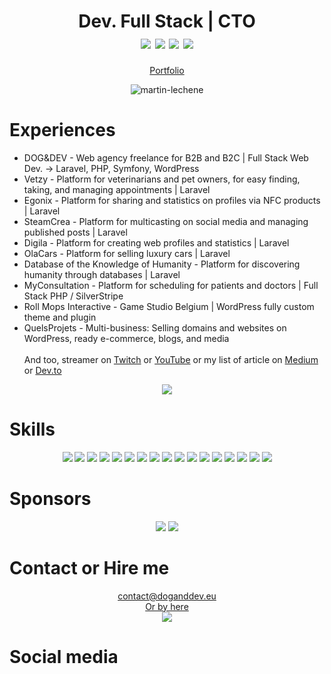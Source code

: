 <h1 align="center">
  Dev. Full Stack | CTO  <br>
  <a href="#"><img src="https://img.shields.io/badge/PHP-777BB4?style=for-the-badge&logo=php&logoColor=white"/></a>
  <a href="#"><img src="https://img.shields.io/badge/Laravel-FF2D20?style=for-the-badge&logo=laravel&logoColor=white"/></a>
  <a href="#"><img src="https://img.shields.io/badge/Symfony-000000?style=for-the-badge&logo=Symfony&logoColor=white"/></a>
  <a href="#"><img src="https://img.shields.io/badge/WordPress-0675c4?style=for-the-badge&logo=Wordpress&logoColor=white"/></a>
</h1>

<p align="center">
  <a align="center" href="https://martin.lechene.be">Portfolio</a>
</p>
<p align="center"><img src="https://komarev.com/ghpvc/?username=martin-lechene&label=Total%20views&color=a733dd&style=square" alt="martin-lechene" /></p>

# Experiences
- DOG&DEV - Web agency freelance for B2B and B2C | Full Stack Web Dev. -> Laravel, PHP, Symfony, WordPress
- Vetzy - Platform for veterinarians and pet owners, for easy finding, taking, and managing appointments | Laravel
- Egonix - Platform for sharing and statistics on profiles via NFC products | Laravel
- SteamCrea - Platform for multicasting on social media and managing published posts | Laravel
- Digila - Platform for creating web profiles and statistics | Laravel
- OlaCars - Platform for selling luxury cars | Laravel
- Database of the Knowledge of Humanity - Platform for discovering humanity through databases | Laravel
- MyConsultation - Platform for scheduling for patients and doctors | Full Stack PHP / SilverStripe
- Roll Mops Interactive - Game Studio Belgium | WordPress fully custom theme and plugin
- QuelsProjets - Multi-business: Selling domains and websites on WordPress, ready e-commerce, blogs, and media
  </br></br>
  And too, streamer on <a href="https://twitch.tv/doganddev/">Twitch</a> or <a href="https://youtube.com/@doganddev">YouTube</a> or my list of article on <a href="https://medium.com/@martinlechene">Medium</a> or <a href="https://dev.to/martinlechene">Dev.to</a></br>

<p href="#" align="center"><img src="https://github-profile-summary-cards.vercel.app/api/cards/profile-details?username=martin-lechene&theme=github_dark"/></p>

# Skills
<p align="center">
  <a href="#"><img src="https://img.shields.io/badge/PHP-777BB4?style=for-the-badge&logo=php&logoColor=white"/></a>
  <a href="#"><img src="https://img.shields.io/badge/Laravel-FF2D20?style=for-the-badge&logo=laravel&logoColor=white"/></a>
  <a href="#"><img src="https://img.shields.io/badge/Symfony-000000?style=for-the-badge&logo=Symfony&logoColor=white"/></a>
  <a href="#"><img src="https://img.shields.io/badge/WordPress-0675c4?style=for-the-badge&logo=Wordpress&logoColor=white"/></a>
  <a href="#"><img src="https://img.shields.io/badge/Lua-2C2D72?style=for-the-badge&logo=lua&logoColor=white"/></a>
  <a href="#"><img src="https://img.shields.io/badge/CSS3-1572B6?style=for-the-badge&logo=css3&logoColor=white"/></a>
  <a href="#"><img src="https://img.shields.io/badge/HTML5-E34F26?style=for-the-badge&logo=html5&logoColor=white"/></a>
  <a href="#"><img src="https://img.shields.io/badge/JavaScript-323330?style=for-the-badge&logo=javascript&logoColor=F7DF1E"/></a>
  <a href="#"><img src="https://img.shields.io/badge/json-5E5C5C?style=for-the-badge&logo=json&logoColor=white"/></a>
  <a href="#"><img src="https://img.shields.io/badge/Python-FFD43B?style=for-the-badge&logo=python&logoColor=blue"/></a>
  <a href="#"><img src="https://img.shields.io/badge/MariaDB-003545?style=for-the-badge&logo=mariadb&logoColor=white"/></a>
  <a href="#"><img src="https://img.shields.io/badge/MySQL-005C84?style=for-the-badge&logo=mysql&logoColor=white"/></a>
  <a href="#"><img src="https://img.shields.io/badge/GIT-E44C30?style=for-the-badge&logo=git&logoColor=white"/></a>
  <a href="#"><img src="https://img.shields.io/badge/Shell_Script-121011?style=for-the-badge&logo=gnu-bash&logoColor=white"/></a>
  <a href="#"><img src="https://img.shields.io/badge/powershell-5391FE?style=for-the-badge&logo=powershell&logoColor=white"/></a>
  <a href="#"><img src="https://img.shields.io/badge/windows%20terminal-4D4D4D?style=for-the-badge&logo=windows%20terminal&logoColor=white"/></a>
  <a href="#"><img src="https://img.shields.io/badge/PostgreSQL-316192?style=for-the-badge&logo=postgresql&logoColor=white"/></a>
</p>
<!--
<h2  align="center">Software skills</h2>
<a href="#"><img src="https://img.shields.io/badge/Apache-D22128?style=for-the-badge&logo=Apache&logoColor=white"/></a>
<a href="#"><img src="https://img.shields.io/badge/Composer-885630?style=for-the-badge&logo=Composer&logoColor=white"/></a>
<a href="#"><img src="https://img.shields.io/badge/Docker-2CA5E0?style=for-the-badge&logo=docker&logoColor=white"/></a>
<a href="#"><img src="https://img.shields.io/badge/Drupal-0678BE?style=for-the-badge&logo=drupal&logoColor=white"/></a>
<a href="#"><img src="https://img.shields.io/badge/GitKraken-179287?style=for-the-badge&logo=GitKraken&logoColor=white"/></a>
<a href="#"><img src="https://img.shields.io/badge/Gulp-CF4647?style=for-the-badge&logo=gulp&logoColor=white"/></a>
<a href="#"><img src="https://img.shields.io/badge/jQuery-0769AD?style=for-the-badge&logo=jquery&logoColor=white"/></a>
<a href="#"><img src="https://img.shields.io/badge/Laragon-0E83CD?style=for-the-badge&logo=Laragon&logoColor=white"/></a>
<a href="#"><img src="https://img.shields.io/badge/Laravel-FF2D20?style=for-the-badge&logo=laravel&logoColor=white"/></a>
<a href="#"><img src="https://img.shields.io/badge/livewire-4e56a6?style=for-the-badge&logo=livewire&logoColor=white"/></a>
<a href="#"><img src="https://img.shields.io/badge/Markdown-000000?style=for-the-badge&logo=markdown&logoColor=white"/></a>
<a href="#"><img src="https://img.shields.io/badge/Nginx-009639?style=for-the-badge&logo=nginx&logoColor=white"/></a>
<a href="#"><img src="https://img.shields.io/badge/Node%20js-339933?style=for-the-badge&logo=nodedotjs&logoColor=white"/></a>
<a href="#"><img src="https://img.shields.io/badge/npm-CB3837?style=for-the-badge&logo=npm&logoColor=white"/></a>
<a href="#"><img src="https://img.shields.io/badge/Packagist-F28D1A?style=for-the-badge&logo=Packagist&logoColor=white"/></a>
<a href="#"><img src="https://img.shields.io/badge/Postman-FF6C37?style=for-the-badge&logo=Postman&logoColor=white"/></a>
<a href="#"><img src="https://img.shields.io/badge/Selenium-43B02A?style=for-the-badge&logo=Selenium&logoColor=white"/></a>
<a href="#"><img src="https://img.shields.io/badge/Symfony-000000?style=for-the-badge&logo=Symfony&logoColor=white"/></a>
<a href="#"><img src="https://img.shields.io/badge/Xampp-F37623?style=for-the-badge&logo=xampp&logoColor=white"/></a>
<a href="#"><img src="https://img.shields.io/badge/Yarn-2C8EBB?style=for-the-badge&logo=yarn&logoColor=white"/></a>
<a href="#"><img src="https://img.shields.io/badge/eslint-3A33D1?style=for-the-badge&logo=eslint&logoColor=white"/></a>
<a href="#"><img src="https://img.shields.io/badge/prettier-1A2C34?style=for-the-badge&logo=prettier&logoColor=F7BA3E"/></a>
<a href="#"><img src="https://img.shields.io/badge/Airtable-18BFFF?style=for-the-badge&logo=Airtable&logoColor=white"/></a>
<a href="#"><img src="https://img.shields.io/badge/Google%20Sheets-34A853?style=for-the-badge&logo=google-sheets&logoColor=white"/></a>
<a href="#"><img src="https://img.shields.io/badge/LibreOffice-18A303?style=for-the-badge&logo=LibreOffice&logoColor=white"/></a>
<a href="#"><img src="https://img.shields.io/badge/Microsoft_Office-D83B01?style=for-the-badge&logo=microsoft-office&logoColor=white"/></a>
<a href="#"><img src="https://img.shields.io/badge/Notion-000000?style=for-the-badge&logo=notion&logoColor=white"/></a>
<a href="#"><img src="https://img.shields.io/badge/Trello-0052CC?style=for-the-badge&logo=trello&logoColor=white"/></a>
<a href="#"><img src="https://img.shields.io/badge/Amazon_AWS-FF9900?style=for-the-badge&logo=amazonaws&logoColor=white"/></a>
 <a href="#"><img src="https://img.shields.io/badge/Azure_DevOps-0078D7?style=for-the-badge&logo=azure-devops&logoColor=white"/></a> 
<a href="#"><img src="https://img.shields.io/badge/Cloudflare-F38020?style=for-the-badge&logo=Cloudflare&logoColor=white"/></a>
<a href="#"><img src="https://img.shields.io/badge/Digital_Ocean-0080FF?style=for-the-badge&logo=DigitalOcean&logoColor=white"/></a>
<a href="#"><img src="https://img.shields.io/badge/GitHub_Actions-2088FF?style=for-the-badge&logo=github-actions&logoColor=white"/></a>
<a href="#"><img src="https://img.shields.io/badge/Google_Cloud-4285F4?style=for-the-badge&logo=google-cloud&logoColor=white"/></a>
<a href="#"><img src="https://img.shields.io/badge/Heroku-430098?style=for-the-badge&logo=heroku&logoColor=white"/></a>
<a href="#"><img src="https://img.shields.io/badge/Hetzner-D50C2D?style=for-the-badge&logo=hetzner&logoColor=white"/></a>
<a href="#"><img src="https://img.shields.io/badge/microsoft%20azure-0089D6?style=for-the-badge&logo=microsoft-azure&logoColor=white"/></a>
<a href="#"><img src="https://img.shields.io/badge/Elastic_Search-005571?style=for-the-badge&logo=elasticsearch&logoColor=white"/></a>
<a href="#"><img src="https://img.shields.io/badge/-PHPStorm-181717?style=for-the-badge&logo=phpstorm&logoColor=white"/></a>
<a href="#"><img src="https://img.shields.io/badge/WebStorm-000000?style=for-the-badge&logo=WebStorm&logoColor=white"/></a>
<a href="#"><img src="https://img.shields.io/badge/VSCode-0078D4?style=for-the-badge&logo=visual%20studio%20code&logoColor=white"/></a>
<a href="#"><img src="https://img.shields.io/badge/VirtualBox-21416b?style=for-the-badge&logo=VirtualBox&logoColor=white"/></a>
<a href="#"><img src="https://img.shields.io/badge/VMware-231f20?style=for-the-badge&logo=VMware&logoColor=white"/></a>
<a href="#"><img src="https://img.shields.io/badge/Vagrant-1868F2?style=for-the-badge&logo=Vagrant&logoColor=white"/></a>
<a href="#"><img src="https://img.shields.io/badge/Brave-FF1B2D?style=for-the-badge&logo=Brave&logoColor=white"/></a>
<a href="#"><img src="https://img.shields.io/badge/DuckDuckGo-DE5833?style=for-the-badge&logo=DuckDuckGo&logoColor=white"/></a>
<a href="#"><img src="https://img.shields.io/badge/Firefox_Browser-FF7139?style=for-the-badge&logo=Firefox-Browser&logoColor=white"/></a>
<a href="#"><img src="https://img.shields.io/badge/Github%20Actions-282a2e?style=for-the-badge&logo=githubactions&logoColor=367cfe"/></a>
<a href="#"><img src="https://img.shields.io/badge/Jira-0052CC?style=for-the-badge&logo=Jira&logoColor=white"/></a>
<a href="#"><img src="https://img.shields.io/badge/Sentry-black?style=for-the-badge&logo=Sentry&logoColor=#362D59"/></a>


<!-- <h2  align="center">O.S </h2>
<p align="center">

<a href="#"><img src="https://img.shields.io/badge/Android-3DDC84?style=for-the-badge&logo=android&logoColor=white"/></a>
<a href="#"><img src="https://img.shields.io/badge/Debian-A81D33?style=for-the-badge&logo=debian&logoColor=white"/></a>
<a href="#"><img src="https://img.shields.io/badge/iOS-000000?style=for-the-badge&logo=ios&logoColor=white"/></a>
<a href="#"><img src="https://img.shields.io/badge/mac%20os-000000?style=for-the-badge&logo=apple&logoColor=white"/></a>
<a href="#"><img src="https://img.shields.io/badge/Microsoft-666666?style=for-the-badge&logo=microsoft&logoColor=white"/></a>
<a href="#"><img src="https://img.shields.io/badge/Linux-FCC624?style=for-the-badge&logo=linux&logoColor=black"/></a>
<a href="#"><img src="https://img.shields.io/badge/Tails%20-56347C?&style=for-the-badge&logo=tails&logoColor=white"/></a>
<a href="#"><img src="https://img.shields.io/badge/Ubuntu-E95420?style=for-the-badge&logo=ubuntu&logoColor=white"/></a>
<a href="#"><img src="https://img.shields.io/badge/Windows-0078D6?style=for-the-badge&logo=windows&logoColor=white"/></a>
<a href="#"><img src="https://img.shields.io/badge/Arduino-00979D?style=for-the-badge&logo=Arduino&logoColor=white"/></a>
<a href="#"><img src="https://img.shields.io/badge/Raspberry%20Pi-A22846?style=for-the-badge&logo=Raspberry%20Pi&logoColor=white"/></a>
</p>

<h2  align="center">Desgin </h2>
<a href="#"><img src="https://img.shields.io/badge/Adobe%20Creative%20Cloud-DA1F26?style=for-the-badge&logo=Adobe%20Creative%20Cloud&logoColor=white"/></a>
<a href="#"><img src="https://img.shields.io/badge/Adobe%20XD-470137?style=for-the-badge&logo=Adobe%20XD&logoColor=#FF61F6"/></a>
<a href="#"><img src="https://img.shields.io/badge/Canva-%2300C4CC.svg?&style=for-the-badge&logo=Canva&logoColor=white"/></a>
<a href="#"><img src="https://img.shields.io/badge/Figma-F24E1E?style=for-the-badge&logo=figma&logoColor=white"/></a>
<a href="#"><img src="https://img.shields.io/badge/Tailwind_CSS-38B2AC?style=for-the-badge&logo=tailwind-css&logoColor=white"/></a>
<a href="#"><img src="https://img.shields.io/badge/Vite-B73BFE?style=for-the-badge&logo=vite&logoColor=FFD62E"/></a>
<a href="#"><img src="https://img.shields.io/badge/Webpack-8DD6F9?style=for-the-badge&logo=Webpack&logoColor=white"/></a>
<a href="#"><img src="https://img.shields.io/badge/Sass-CC6699?style=for-the-badge&logo=sass&logoColor=white"/></a>
<a href="#"><img src="https://img.shields.io/badge/Bootstrap-563D7C?style=for-the-badge&logo=bootstrap&logoColor=white"/></a>
<a href="#"><img src="https://img.shields.io/badge/Font_Awesome-339AF0?style=for-the-badge&logo=fontawesome&logoColor=white"/></a>
<a href="#"><img src="https://img.shields.io/badge/daisyUI-1ad1a5?style=for-the-badge&logo=daisyui&logoColor=white"/></a>-->

<!-- <h2  align="center">Educations</h2>-->
<!-- <a href="#"><img src="https://img.shields.io/badge/freecodecamp-27273D?style=for-the-badge&logo=freecodecamp&logoColor=white"/></a>
<a href="#"><img src="https://img.shields.io/badge/Khan%20Academy-14BF96?style=for-the-badge&logo=Khan%20Academy&logoColor=white"/></a>
<a href="#"><img src="https://img.shields.io/badge/MDN_Web_Docs-black?style=for-the-badge&logo=mdnwebdocs&logoColor=white"/></a>
<a href="#"><img src="https://img.shields.io/badge/Udemy-EC5252?style=for-the-badge&logo=Udemy&logoColor=white"/></a>
<a href="#"><img src="https://img.shields.io/badge/W3Schools-04AA6D?style=for-the-badge&logo=W3Schools&logoColor=white"/></a> -->


<!-- 
<h2  align="center">My socials </h2>
<p align="center">
  <!-- - <a href="https://blockchain.com/martin-lechene"><img src="ttps://img.shields.io/badge/Blockchain.com-121D33?logo=blockchaindotcom&logoColor=fff&style=for-the-badge"/></a> -->
 <!-- <a href="https://coinbase.com/martin-lechene"><img src="https://img.shields.io/badge/Coinbase-0052FF?style=for-the-badge&logo=Coinbase&logoColor=white"/></a>
 <a href="https://blogger.com/martin-lechene"><img src="https://img.shields.io/badge/Blogger-FF5722?style=for-the-badge&logo=blogger&logoColor=white"/></a>
 <a href="https://dev.to/martinlechene"><img src="https://img.shields.io/badge/dev.to-0A0A0A?style=for-the-badge&logo=devdotto&logoColor=white"/></a>
 <a href="https://auth.geeksforgeeks.org/user/martinlechene"><img src="https://img.shields.io/badge/GeeksforGeeks-298D46?style=for-the-badge&logo=geeksforgeeks&logoColor=white"/></a>
 <a href="https://medium.com/@martinlechene"><img src="https://img.shields.io/badge/Medium-12100E?style=for-the-badge&logo=medium&logoColor=white"/></a>
 <a href="https://anilist.co/user/martinlechene/"><img src="https://img.shields.io/badge/AniList-02A9FF?style=for-the-badge&logo=AniList&logoColor=white"/></a>
 <a href="#"><img src="https://img.shields.io/badge/Code%20Climate-000000?style=for-the-badge&logo=Code%20Climate&logoColor=white"/></a>
 <a href="https://community.codenewbie.org/martinlechene"><img src="https://img.shields.io/badge/CodeNewbie-9013FE?style=for-the-badge&logo=CodeNewbie&logoColor=white"/></a>
 <a href="https://profile.codersrank.io/user/martin-lechene/"><img src="https://img.shields.io/badge/CodersRank-67A4AC?style=for-the-badge&logo=CodersRank&logoColor=white"/></a>
 <a href="https://deepnote.com/@doganddev"><img src="https://img.shields.io/badge/Deepnote-3793EF?style=for-the-badge&logo=Deepnote&logoColor=white"/></a>
 <a href="https://www.kaggle.com/martinlechene"><img src="https://img.shields.io/badge/Kaggle-20BEFF?style=for-the-badge&logo=Kaggle&logoColor=white"/></a>
 <a href="https://profiles.topcoder.com/martinlechene"><img src="https://img.shields.io/badge/Topcoder-29A7DF?style=for-the-badge&logo=Topcoder&logoColor=white"/></a>
 <img src="https://img.shields.io/badge/Binance-FCD535?style=for-the-badge&logo=binance&logoColor=white"/>
 <img src="https://img.shields.io/badge/Ethereum-3C3C3D?style=for-the-badge&logo=Ethereum&logoColor=white"/>
 <img src="https://img.shields.io/badge/Litecoin-A6A9AA?style=for-the-badge&logo=Litecoin&logoColor=white"/>
 <img src="https://img.shields.io/badge/polkadot-E6007A?style=for-the-badge&logo=polkadot&logoColor=000"/>
<a href="#"><img src="https://img.shields.io/badge/Academia-fff?style=for-the-badge&logo=academia&logoColor=black"/></a>
<a href="#"><img src="https://img.shields.io/badge/-Behance-blue?style=for-the-badge&logo=behance&logoColor=white"/></a>
<a href="#"><img src="https://img.shields.io/badge/bio.link-000000%7D?style=for-the-badge&logo=biolink&logoColor=white"/></a>
<a href="#"><img src="https://img.shields.io/badge/Bitbucket-0747a6?style=for-the-badge&logo=bitbucket&logoColor=white"/></a>
<a href="#"><img src="https://img.shields.io/badge/Codepen-000000?style=for-the-badge&logo=codepen&logoColor=white"/></a>
<a href="#"><img src="https://img.shields.io/badge/Codewars-B1361E?style=for-the-badge&logo=Codewars&logoColor=white"/></a>
<a href="#"><img src="https://img.shields.io/badge/Devpost-003E54?style=for-the-badge&logo=Devpost&logoColor=white"/></a>
<a href="#"><img src="https://img.shields.io/badge/Facebook-1877F2?style=for-the-badge&logo=facebook&logoColor=white"/></a>
<a href="#"><img src="https://img.shields.io/badge/GitHub-100000?style=for-the-badge&logo=github&logoColor=white"/></a>
<a href="#"><img src="https://img.shields.io/badge/GitLab-330F63?style=for-the-badge&logo=gitlab&logoColor=white"/></a>
<a href="#"><img src="https://img.shields.io/badge/Instagram-E4405F?style=for-the-badge&logo=instagram&logoColor=white"/></a>
<a href="#"><img src="https://img.shields.io/badge/Kaggle-20BEFF?style=for-the-badge&logo=Kaggle&logoColor=white"/></a>
<a href="#"><img src="https://img.shields.io/badge/LinkedIn-0077B5?style=for-the-badge&logo=linkedin&logoColor=white"/></a>
<a href="#"><img src="https://img.shields.io/badge/linktree-39E09B?style=for-the-badge&logo=linktree&logoColor=white"/></a>
<a href="#"><img src="https://img.shields.io/badge/Reddit-FF4500?style=for-the-badge&logo=reddit&logoColor=white"/></a>
<a href="#"><img src="https://img.shields.io/badge/Sourcetree-0052CC?style=for-the-badge&logo=Sourcetree&logoColor=white"/></a>
<a href="#"><img src="https://img.shields.io/badge/Stack_Overflow-FE7A16?style=for-the-badge&logo=stack-overflow&logoColor=white"/></a>
<a href="#"><img src="https://img.shields.io/badge/connect-%2300843e.svg?style=for-the-badge&logo=symfony&logoColor=white"/></a>
<a href="#"><img src="https://img.shields.io/badge/TikTok-000000?style=for-the-badge&logo=tiktok&logoColor=white"/></a>
<a href="#"><img src="https://img.shields.io/badge/Apple_Podcasts-9933CC?style=for-the-badge&logo=apple-podcasts&logoColor=white"/></a>
<a href="#"><img src="https://img.shields.io/badge/Audacity-0000CC?style=for-the-badge&logo=audacity&logoColor=white"/></a>
<a href="#"><img src="https://img.shields.io/badge/SoundCloud-FF3300?style=for-the-badge&logo=soundcloud&logoColor=white"/></a>
<a href="#"><img src="https://img.shields.io/badge/Spotify-1ED760?&style=for-the-badge&logo=spotify&logoColor=white"/></a>
<a href="#"><img src="https://img.shields.io/badge/YouTube_Music-FF0000?style=for-the-badge&logo=youtube-music&logoColor=white"/></a>
<a href="#"><img src="https://img.shields.io/badge/Amazon%20Prime-00A8E1?style=for-the-badge&logo=netflix&logoColor=white"/></a>
<a href="#"><img src="https://img.shields.io/badge/Facebook_Gaming-005FED?style=for-the-badge&logo=facebook-gaming&logoColor=white"/></a>
<a href="#"><img src="https://img.shields.io/badge/Twitch-9146FF?style=for-the-badge&logo=twitch&logoColor=white"/></a>
<a href="#"><img src=https://img.shields.io/badge/YouTube-FF0000?style=for-the-badge&logo=youtube&logoColor=white#"/></a>
<a href="#"><img src="https://img.shields.io/badge/AngelList-000000?style=for-the-badge&logo=AngelList&logoColor=white"/></a>
<a href="#"><img src="https://img.shields.io/badge/fiverr-1DBF73?style=for-the-badge&logo=fiverr&logoColor=white"/></a>
<a href="#"><img src="https://img.shields.io/badge/Freelancer-29B2FE?style=for-the-badge&logo=Freelancer&logoColor=white"/></a>
<a href="#"><img src="https://img.shields.io/badge/Glassdoor-0CAA41?style=for-the-badge&logo=glassdoor&logoColor=white"/></a>
<a href="#"><img src="https://img.shields.io/badge/Indeed-003A9B?style=for-the-badge&logo=Indeed&logoColor=white"/></a>
<a href="#"><img src="https://img.shields.io/badge/Toptal-3863A0?style=for-the-badge&logo=Toptal&logoColor=white"/></a>
<a href="#"><img src="https://img.shields.io/badge/UpWork-6FDA44?style=for-the-badge&logo=Upwork&logoColor=white"/></a>
  <a href="#"><img src="https://img.shields.io/badge/Discord-5865F2?style=for-the-badge&logo=discord&logoColor=white"/></a> 
    <a href="#"><img src="https://img.shields.io/badge/Epic%20Games-313131?style=for-the-badge&logo=Epic%20Games&logoColor=white"/></a>
    <a href="#"><img src="https://img.shields.io/badge/Origin-148EFF?style=for-the-badge&logo=origin&logoColor=white"/></a>
    <a href="#"><img src="https://img.shields.io/badge/PlayStation-003791?style=for-the-badge&logo=playstation&logoColor=white"/></a>
    <a href="#"><img src="https://img.shields.io/badge/Steam-000000?style=for-the-badge&logo=steam&logoColor=white"/></a>
    <a href="#"><img src="https://img.shields.io/badge/Xbox-107C10?style=for-the-badge&logo=xbox&logoColor=white"/></a> -->
                                                                  
# Sponsors
<p align="center">
  <a href="https://www.buymeacoffee.com/doganddev"><img src="https://img.shields.io/badge/Buy_Me_A_Coffee-FFDD00?style=for-the-badge&logo=buy-me-a-coffee&logoColor=black"/></a>
<!--   <a href="#"><img src="https://img.shields.io/badge/Patreon-F96854?style=for-the-badge&logo=patreon&logoColor=white"/></a> -->
<!--   <a href="#"><img src="https://img.shields.io/badge/PayPal-00457C?style=for-the-badge&logo=paypal&logoColor=white"/></a> -->
  <a href="https://github.com/sponsors/martin-lechene"><img src="https://img.shields.io/badge/sponsor-30363D?style=for-the-badge&logo=GitHub-Sponsors&logoColor=#white"/></a>
<!--   <a href="#"><img src="https://img.shields.io/badge/Stripe-626CD9?style=for-the-badge&logo=Stripe&logoColor=white"/></a> -->
 </p>

# Contact or Hire me
<p align="center">
  <a href="mailto:contact@doganddev.eu">contact@doganddev.eu</a> </br>
  <a href="mailto:martin@lechene.be">Or by here</a> </br>
 <a href="https://about.me/martinlechene/"><img src='https://img.shields.io/badge/website-000000?style=for-the-badge&logo=About.me&logoColor=white'/></a>
</p>

# Social media
<!-- <p align="center">
    <a href="https://www.instagram.com/doganddev/">Instagram</a> </br>
    <a href="https://www.youtube.com/@doganddev">Youtube</a></br>
    <a href="https://github.com/martin-lechene">Github</a></br>
    <a href="https://www.buymeacoffee.com/doganddev">Buy Me a Coffee</a></br>
    <a href="https://kick.com/doganddev"> Kick</a></br>
    <a href="https://www.twitch.tv/doganddev">Twitch</a></br>
    <a href="https://www.tiktok.com/@doganddev">TikTok</a></br>
    <a href="https://www.facebook.com/doganddev">Facebook</a></br>
    <a href="https://discord.com/invite/kAmMBcMJnn">Discord</a></br>
    <a href="https://www.linkedin.com/company/doganddev">Linkedin Entreprise</a></br>
    <a href="https://www.linkedin.com/in/martin-lechene/">Linkedin Perso</a></br>
    <a href="https://open.spotify.com/user/316m3ticwtzpb6rnjzdw7ijekjeu?si=58223db124954b19&nd=1">Spotify</a></br>
    <a href="https://stackoverflow.com/users/14110654/dog-and-dev">Stack Overflow</a></br>
    <a href="https://medium.com/@martinlechene">Medium Blog</a></br>
    <a href="https://www.reddit.com/user/DOGANDDEV">Reddit</a></br>
</p>-->
